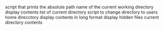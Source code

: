 script that prints the absolute path name of the current working directory
display contents list of current directory
script to change directory to users home direcctory
display contents in long format
display hidden files
current directory contents
